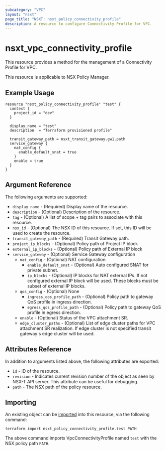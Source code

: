 ```yaml
---
subcategory: "VPC"
layout: "nsxt"
page_title: "NSXT: nsxt_policy_connectivity_profile"
description: A resource to configure Connectivity Profile for VPC.
---
```


# nsxt_vpc_connectivity_profile

This resource provides a method for the management of a Connectivity Profile for VPC.

This resource is applicable to NSX Policy Manager.

## Example Usage

```hcl
resource "nsxt_policy_connectivity_profile" "test" {
  context {
    project_id = "dev"
  }

  display_name = "test"
  description  = "Terraform provisioned profile"

  transit_gateway_path = nsxt_transit_gateway.gw1.path
  service_gateway {
    nat_config {
      enable_default_snat = true
    }
    enable = true
  }
}
```

## Argument Reference

The following arguments are supported:

* `display_name` - (Required) Display name of the resource.
* `description` - (Optional) Description of the resource.
* `tag` - (Optional) A list of scope + tag pairs to associate with this resource.
* `nsx_id` - (Optional) The NSX ID of this resource. If set, this ID will be used to create the resource.
* `transit_gateway_path` - (Required) Transit Gateway path.
* `project_ip_blocks` - (Optional) Policy path of Project IP block
* `external_ip_blocks` - (Optional) Policy path of External IP block
* `service_gateway` - (Optional) Service Gateway configuration
  * `nat_config` - (Optional) NAT configuration
    * `enable_default_snat` - (Optional) Auto configured SNAT for private subnet.
    * `ip_blocks` - (Optional) IP blocks for NAT external IPs. If not configured external IP block will be used. These blocks must be subset of external IP blocks.
  * `qos_config` - (Optional) None
    * `ingress_qos_profile_path` - (Optional) Policy path to gateway QoS profile in ingress direction.
    * `egress_qos_profile_path` - (Optional) Policy path to gateway QoS profile in egress direction.
  * `enable` - (Optional) Status of the VPC attachment SR.
  * `edge_cluster_paths` - (Optional) List of edge cluster paths for VPC attachment SR realization. If edge cluster is not specified transit gateway's edge cluster will be used.

## Attributes Reference

In addition to arguments listed above, the following attributes are exported:

* `id` - ID of the resource.
* `revision` - Indicates current revision number of the object as seen by NSX-T API server. This attribute can be useful for debugging.
* `path` - The NSX path of the policy resource.

## Importing

An existing object can be [imported][docs-import] into this resource, via the following command:

[docs-import]: https://www.terraform.io/cli/import

```
terraform import nsxt_policy_connectivity_profile.test PATH
```

The above command imports VpcConnectivityProfile named `test` with the NSX policy path `PATH`.
